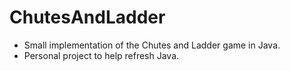 # ChutesAndLadder
- Small implementation of the Chutes and Ladder game in Java.
- Personal project to help refresh Java.
